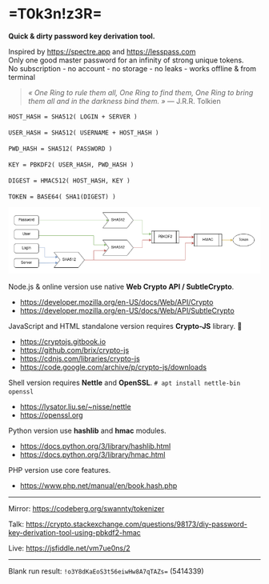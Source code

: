 # =T0k3n!z3R=

**Quick & dirty password key derivation tool.**

Inspired by https://spectre.app and https://lesspass.com \
Only one good master password for an infinity of strong unique tokens.\
No subscription - no account - no storage - no leaks - works offline & from terminal

> _« One Ring to rule them all, One Ring to find them, One Ring to bring them all and in the darkness bind them. »_ — J.R.R. Tolkien

```
HOST_HASH = SHA512( LOGIN + SERVER )

USER_HASH = SHA512( USERNAME + HOST_HASH )

PWD_HASH = SHA512( PASSWORD )

KEY = PBKDF2( USER_HASH, PWD_HASH )

DIGEST = HMAC512( HOST_HASH, KEY )

TOKEN = BASE64( SHA1(DIGEST) )
```
![flowchart diagram](./misc/tokenizer.png)

Node.js & online version use native **Web Crypto API / SubtleCrypto**.

- https://developer.mozilla.org/en-US/docs/Web/API/Crypto
- https://developer.mozilla.org/en-US/docs/Web/API/SubtleCrypto

JavaScript and HTML standalone version requires **Crypto-JS** library. 🐢

- https://cryptojs.gitbook.io
- https://github.com/brix/crypto-js
- https://cdnjs.com/libraries/crypto-js
- https://code.google.com/archive/p/crypto-js/downloads

Shell version requires **Nettle** and **OpenSSL**. `# apt install nettle-bin openssl`

- https://lysator.liu.se/~nisse/nettle
- https://openssl.org

Python version use **hashlib** and **hmac** modules.

- https://docs.python.org/3/library/hashlib.html
- https://docs.python.org/3/library/hmac.html

PHP version use core features.

- https://www.php.net/manual/en/book.hash.php
___
Mirror: https://codeberg.org/swannty/tokenizer

Talk: https://crypto.stackexchange.com/questions/98173/diy-password-key-derivation-tool-using-pbkdf2-hmac

Live: https://jsfiddle.net/vm7ue0ns/2
___
Blank run result: `!o3Y8dKaEoS3t56eiwHw8A7qTAZs=` (5414339)
